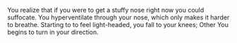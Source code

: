 You realize that if you were to get a stuffy nose right now you could suffocate. You hyperventilate through your nose,
which only makes it harder to breathe. Starting to to feel light-headed, you fall to your knees; Other You begins to
turn in your direction.
